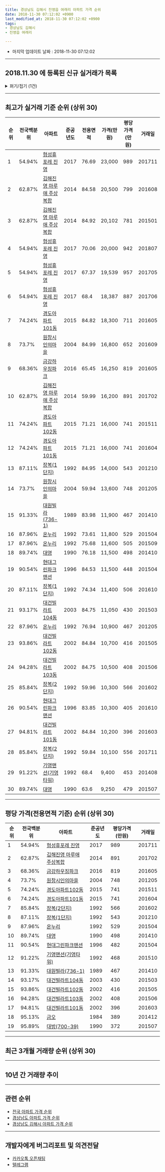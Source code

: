 ```yaml
---
title: 경상남도 김해시 진영읍 여래리 아파트 가격 순위
date: 2018-11-30 07:12:02 +0900
last_modified_at: 2018-11-30 07:12:02 +0900
tags:
- 경상남도 김해시
- 진영읍 여래리

---
```


* 마지막 업데이트 날짜 : 2018-11-30 07:12:02

---

## 2018.11.30 에 등록된 신규 실거래가 목록

<details>
<summary>펴기/접기 (1건)</summary>
<div markdown="1">

|아파트|전국백분위|준공년도|전용면적|가격(만원)|평당가격(만원)|거래일|
|---|---|---|---|---|---|---|
|[대영](https://search.naver.com/search.naver?query=%EA%B2%BD%EC%83%81%EB%82%A8%EB%8F%84+%EA%B9%80%ED%95%B4%EC%8B%9C+%EC%A7%84%EC%98%81%EC%9D%8D+%EC%97%AC%EB%9E%98%EB%A6%AC+%EB%8C%80%EC%98%81)|89.74%|1990|76.18|9,500|411|<span style="color:red">201811</span>|


</div>
</details>

---

## 최고가 실거래 기준 순위 (상위 30)


|순위|전국백분위|아파트|준공년도|전용면적|가격(만원)|평당가격(만원)|거래일|
|---|---|---|---|---|---|---|---|
|1|54.94%|[협성휴포레 진영](https://search.naver.com/search.naver?query=%EA%B2%BD%EC%83%81%EB%82%A8%EB%8F%84+%EA%B9%80%ED%95%B4%EC%8B%9C+%EC%A7%84%EC%98%81%EC%9D%8D+%EC%97%AC%EB%9E%98%EB%A6%AC+%ED%98%91%EC%84%B1%ED%9C%B4%ED%8F%AC%EB%A0%88+%EC%A7%84%EC%98%81)|2017|76.69|23,000|989|201711|
|2|62.87%|[김해진영 마루애 주상복합](https://search.naver.com/search.naver?query=%EA%B2%BD%EC%83%81%EB%82%A8%EB%8F%84+%EA%B9%80%ED%95%B4%EC%8B%9C+%EC%A7%84%EC%98%81%EC%9D%8D+%EC%97%AC%EB%9E%98%EB%A6%AC+%EA%B9%80%ED%95%B4%EC%A7%84%EC%98%81+%EB%A7%88%EB%A3%A8%EC%95%A0+%EC%A3%BC%EC%83%81%EB%B3%B5%ED%95%A9)|2014|84.58|20,500|799|201608|
|3|62.87%|[김해진영 마루애 주상복합](https://search.naver.com/search.naver?query=%EA%B2%BD%EC%83%81%EB%82%A8%EB%8F%84+%EA%B9%80%ED%95%B4%EC%8B%9C+%EC%A7%84%EC%98%81%EC%9D%8D+%EC%97%AC%EB%9E%98%EB%A6%AC+%EA%B9%80%ED%95%B4%EC%A7%84%EC%98%81+%EB%A7%88%EB%A3%A8%EC%95%A0+%EC%A3%BC%EC%83%81%EB%B3%B5%ED%95%A9)|2014|84.92|20,102|781|201501|
|4|54.94%|[협성휴포레 진영](https://search.naver.com/search.naver?query=%EA%B2%BD%EC%83%81%EB%82%A8%EB%8F%84+%EA%B9%80%ED%95%B4%EC%8B%9C+%EC%A7%84%EC%98%81%EC%9D%8D+%EC%97%AC%EB%9E%98%EB%A6%AC+%ED%98%91%EC%84%B1%ED%9C%B4%ED%8F%AC%EB%A0%88+%EC%A7%84%EC%98%81)|2017|70.06|20,000|942|201807|
|5|54.94%|[협성휴포레 진영](https://search.naver.com/search.naver?query=%EA%B2%BD%EC%83%81%EB%82%A8%EB%8F%84+%EA%B9%80%ED%95%B4%EC%8B%9C+%EC%A7%84%EC%98%81%EC%9D%8D+%EC%97%AC%EB%9E%98%EB%A6%AC+%ED%98%91%EC%84%B1%ED%9C%B4%ED%8F%AC%EB%A0%88+%EC%A7%84%EC%98%81)|2017|67.37|19,539|957|201705|
|6|54.94%|[협성휴포레 진영](https://search.naver.com/search.naver?query=%EA%B2%BD%EC%83%81%EB%82%A8%EB%8F%84+%EA%B9%80%ED%95%B4%EC%8B%9C+%EC%A7%84%EC%98%81%EC%9D%8D+%EC%97%AC%EB%9E%98%EB%A6%AC+%ED%98%91%EC%84%B1%ED%9C%B4%ED%8F%AC%EB%A0%88+%EC%A7%84%EC%98%81)|2017|68.4|18,387|887|201706|
|7|74.24%|[경도아파트101동](https://search.naver.com/search.naver?query=%EA%B2%BD%EC%83%81%EB%82%A8%EB%8F%84+%EA%B9%80%ED%95%B4%EC%8B%9C+%EC%A7%84%EC%98%81%EC%9D%8D+%EC%97%AC%EB%9E%98%EB%A6%AC+%EA%B2%BD%EB%8F%84%EC%95%84%ED%8C%8C%ED%8A%B8101%EB%8F%99)|2015|84.82|18,300|711|201605|
|8|73.7%|[원창시인의마을](https://search.naver.com/search.naver?query=%EA%B2%BD%EC%83%81%EB%82%A8%EB%8F%84+%EA%B9%80%ED%95%B4%EC%8B%9C+%EC%A7%84%EC%98%81%EC%9D%8D+%EC%97%AC%EB%9E%98%EB%A6%AC+%EC%9B%90%EC%B0%BD%EC%8B%9C%EC%9D%B8%EC%9D%98%EB%A7%88%EC%9D%84)|2004|84.99|16,800|652|201609|
|9|68.36%|[금강하우징파크](https://search.naver.com/search.naver?query=%EA%B2%BD%EC%83%81%EB%82%A8%EB%8F%84+%EA%B9%80%ED%95%B4%EC%8B%9C+%EC%A7%84%EC%98%81%EC%9D%8D+%EC%97%AC%EB%9E%98%EB%A6%AC+%EA%B8%88%EA%B0%95%ED%95%98%EC%9A%B0%EC%A7%95%ED%8C%8C%ED%81%AC)|2016|65.45|16,250|819|201605|
|10|62.87%|[김해진영 마루애 주상복합](https://search.naver.com/search.naver?query=%EA%B2%BD%EC%83%81%EB%82%A8%EB%8F%84+%EA%B9%80%ED%95%B4%EC%8B%9C+%EC%A7%84%EC%98%81%EC%9D%8D+%EC%97%AC%EB%9E%98%EB%A6%AC+%EA%B9%80%ED%95%B4%EC%A7%84%EC%98%81+%EB%A7%88%EB%A3%A8%EC%95%A0+%EC%A3%BC%EC%83%81%EB%B3%B5%ED%95%A9)|2014|59.99|16,200|891|201702|
|11|74.24%|[경도아파트102동](https://search.naver.com/search.naver?query=%EA%B2%BD%EC%83%81%EB%82%A8%EB%8F%84+%EA%B9%80%ED%95%B4%EC%8B%9C+%EC%A7%84%EC%98%81%EC%9D%8D+%EC%97%AC%EB%9E%98%EB%A6%AC+%EA%B2%BD%EB%8F%84%EC%95%84%ED%8C%8C%ED%8A%B8102%EB%8F%99)|2015|71.21|16,000|741|201511|
|12|74.24%|[경도아파트101동](https://search.naver.com/search.naver?query=%EA%B2%BD%EC%83%81%EB%82%A8%EB%8F%84+%EA%B9%80%ED%95%B4%EC%8B%9C+%EC%A7%84%EC%98%81%EC%9D%8D+%EC%97%AC%EB%9E%98%EB%A6%AC+%EA%B2%BD%EB%8F%84%EC%95%84%ED%8C%8C%ED%8A%B8101%EB%8F%99)|2015|71.21|16,000|741|201604|
|13|87.11%|[장복(1단지)](https://search.naver.com/search.naver?query=%EA%B2%BD%EC%83%81%EB%82%A8%EB%8F%84+%EA%B9%80%ED%95%B4%EC%8B%9C+%EC%A7%84%EC%98%81%EC%9D%8D+%EC%97%AC%EB%9E%98%EB%A6%AC+%EC%9E%A5%EB%B3%B5%281%EB%8B%A8%EC%A7%80%29)|1992|84.95|14,000|543|201210|
|14|73.7%|[원창시인의마을](https://search.naver.com/search.naver?query=%EA%B2%BD%EC%83%81%EB%82%A8%EB%8F%84+%EA%B9%80%ED%95%B4%EC%8B%9C+%EC%A7%84%EC%98%81%EC%9D%8D+%EC%97%AC%EB%9E%98%EB%A6%AC+%EC%9B%90%EC%B0%BD%EC%8B%9C%EC%9D%B8%EC%9D%98%EB%A7%88%EC%9D%84)|2004|59.94|13,600|748|201205|
|15|91.33%|[대원빌라(736-1)](https://search.naver.com/search.naver?query=%EA%B2%BD%EC%83%81%EB%82%A8%EB%8F%84+%EA%B9%80%ED%95%B4%EC%8B%9C+%EC%A7%84%EC%98%81%EC%9D%8D+%EC%97%AC%EB%9E%98%EB%A6%AC+%EB%8C%80%EC%9B%90%EB%B9%8C%EB%9D%BC%28736-1%29)|1989|83.98|11,900|467|201410|
|16|87.96%|[온누리](https://search.naver.com/search.naver?query=%EA%B2%BD%EC%83%81%EB%82%A8%EB%8F%84+%EA%B9%80%ED%95%B4%EC%8B%9C+%EC%A7%84%EC%98%81%EC%9D%8D+%EC%97%AC%EB%9E%98%EB%A6%AC+%EC%98%A8%EB%88%84%EB%A6%AC)|1992|73.61|11,800|529|201504|
|17|87.96%|[온누리](https://search.naver.com/search.naver?query=%EA%B2%BD%EC%83%81%EB%82%A8%EB%8F%84+%EA%B9%80%ED%95%B4%EC%8B%9C+%EC%A7%84%EC%98%81%EC%9D%8D+%EC%97%AC%EB%9E%98%EB%A6%AC+%EC%98%A8%EB%88%84%EB%A6%AC)|1992|75.68|11,600|505|201509|
|18|89.74%|[대영](https://search.naver.com/search.naver?query=%EA%B2%BD%EC%83%81%EB%82%A8%EB%8F%84+%EA%B9%80%ED%95%B4%EC%8B%9C+%EC%A7%84%EC%98%81%EC%9D%8D+%EC%97%AC%EB%9E%98%EB%A6%AC+%EB%8C%80%EC%98%81)|1990|76.18|11,500|498|201410|
|19|90.54%|[현대그린파크맨션](https://search.naver.com/search.naver?query=%EA%B2%BD%EC%83%81%EB%82%A8%EB%8F%84+%EA%B9%80%ED%95%B4%EC%8B%9C+%EC%A7%84%EC%98%81%EC%9D%8D+%EC%97%AC%EB%9E%98%EB%A6%AC+%ED%98%84%EB%8C%80%EA%B7%B8%EB%A6%B0%ED%8C%8C%ED%81%AC%EB%A7%A8%EC%85%98)|1996|84.53|11,500|448|201504|
|20|87.11%|[장복(1단지)](https://search.naver.com/search.naver?query=%EA%B2%BD%EC%83%81%EB%82%A8%EB%8F%84+%EA%B9%80%ED%95%B4%EC%8B%9C+%EC%A7%84%EC%98%81%EC%9D%8D+%EC%97%AC%EB%9E%98%EB%A6%AC+%EC%9E%A5%EB%B3%B5%281%EB%8B%A8%EC%A7%80%29)|1992|74.34|11,400|506|201610|
|21|93.17%|[대건빌라트104동](https://search.naver.com/search.naver?query=%EA%B2%BD%EC%83%81%EB%82%A8%EB%8F%84+%EA%B9%80%ED%95%B4%EC%8B%9C+%EC%A7%84%EC%98%81%EC%9D%8D+%EC%97%AC%EB%9E%98%EB%A6%AC+%EB%8C%80%EA%B1%B4%EB%B9%8C%EB%9D%BC%ED%8A%B8104%EB%8F%99)|2003|84.75|11,050|430|201503|
|22|87.96%|[온누리](https://search.naver.com/search.naver?query=%EA%B2%BD%EC%83%81%EB%82%A8%EB%8F%84+%EA%B9%80%ED%95%B4%EC%8B%9C+%EC%A7%84%EC%98%81%EC%9D%8D+%EC%97%AC%EB%9E%98%EB%A6%AC+%EC%98%A8%EB%88%84%EB%A6%AC)|1992|76.94|10,900|467|201205|
|23|93.86%|[대건빌라트102동](https://search.naver.com/search.naver?query=%EA%B2%BD%EC%83%81%EB%82%A8%EB%8F%84+%EA%B9%80%ED%95%B4%EC%8B%9C+%EC%A7%84%EC%98%81%EC%9D%8D+%EC%97%AC%EB%9E%98%EB%A6%AC+%EB%8C%80%EA%B1%B4%EB%B9%8C%EB%9D%BC%ED%8A%B8102%EB%8F%99)|2002|84.84|10,700|416|201505|
|24|94.28%|[대건빌라트103동](https://search.naver.com/search.naver?query=%EA%B2%BD%EC%83%81%EB%82%A8%EB%8F%84+%EA%B9%80%ED%95%B4%EC%8B%9C+%EC%A7%84%EC%98%81%EC%9D%8D+%EC%97%AC%EB%9E%98%EB%A6%AC+%EB%8C%80%EA%B1%B4%EB%B9%8C%EB%9D%BC%ED%8A%B8103%EB%8F%99)|2002|84.75|10,500|408|201506|
|25|85.84%|[장복(2단지)](https://search.naver.com/search.naver?query=%EA%B2%BD%EC%83%81%EB%82%A8%EB%8F%84+%EA%B9%80%ED%95%B4%EC%8B%9C+%EC%A7%84%EC%98%81%EC%9D%8D+%EC%97%AC%EB%9E%98%EB%A6%AC+%EC%9E%A5%EB%B3%B5%282%EB%8B%A8%EC%A7%80%29)|1992|59.96|10,300|566|201602|
|26|90.54%|[현대그린파크맨션](https://search.naver.com/search.naver?query=%EA%B2%BD%EC%83%81%EB%82%A8%EB%8F%84+%EA%B9%80%ED%95%B4%EC%8B%9C+%EC%A7%84%EC%98%81%EC%9D%8D+%EC%97%AC%EB%9E%98%EB%A6%AC+%ED%98%84%EB%8C%80%EA%B7%B8%EB%A6%B0%ED%8C%8C%ED%81%AC%EB%A7%A8%EC%85%98)|1996|83.85|10,300|405|201610|
|27|94.81%|[대건빌라트101동](https://search.naver.com/search.naver?query=%EA%B2%BD%EC%83%81%EB%82%A8%EB%8F%84+%EA%B9%80%ED%95%B4%EC%8B%9C+%EC%A7%84%EC%98%81%EC%9D%8D+%EC%97%AC%EB%9E%98%EB%A6%AC+%EB%8C%80%EA%B1%B4%EB%B9%8C%EB%9D%BC%ED%8A%B8101%EB%8F%99)|2002|84.84|10,200|396|201603|
|28|85.84%|[장복(2단지)](https://search.naver.com/search.naver?query=%EA%B2%BD%EC%83%81%EB%82%A8%EB%8F%84+%EA%B9%80%ED%95%B4%EC%8B%9C+%EC%A7%84%EC%98%81%EC%9D%8D+%EC%97%AC%EB%9E%98%EB%A6%AC+%EC%9E%A5%EB%B3%B5%282%EB%8B%A8%EC%A7%80%29)|1992|59.84|10,100|556|201711|
|29|91.22%|[기영맨션(기영타워)](https://search.naver.com/search.naver?query=%EA%B2%BD%EC%83%81%EB%82%A8%EB%8F%84+%EA%B9%80%ED%95%B4%EC%8B%9C+%EC%A7%84%EC%98%81%EC%9D%8D+%EC%97%AC%EB%9E%98%EB%A6%AC+%EA%B8%B0%EC%98%81%EB%A7%A8%EC%85%98%28%EA%B8%B0%EC%98%81%ED%83%80%EC%9B%8C%29)|1992|68.4|9,400|453|201408|
|30|89.74%|[대영](https://search.naver.com/search.naver?query=%EA%B2%BD%EC%83%81%EB%82%A8%EB%8F%84+%EA%B9%80%ED%95%B4%EC%8B%9C+%EC%A7%84%EC%98%81%EC%9D%8D+%EC%97%AC%EB%9E%98%EB%A6%AC+%EB%8C%80%EC%98%81)|1990|63.6|9,250|479|201507|


---

## 평당 가격(전용면적 기준) 순위 (상위 30)


|순위|전국백분위|아파트|준공년도|평당가격(만원)|거래일|
|---|---|---|---|---|---|
|1|54.94%|[협성휴포레 진영](https://search.naver.com/search.naver?query=%EA%B2%BD%EC%83%81%EB%82%A8%EB%8F%84+%EA%B9%80%ED%95%B4%EC%8B%9C+%EC%A7%84%EC%98%81%EC%9D%8D+%EC%97%AC%EB%9E%98%EB%A6%AC+%ED%98%91%EC%84%B1%ED%9C%B4%ED%8F%AC%EB%A0%88+%EC%A7%84%EC%98%81)|2017|989|201711|
|2|62.87%|[김해진영 마루애 주상복합](https://search.naver.com/search.naver?query=%EA%B2%BD%EC%83%81%EB%82%A8%EB%8F%84+%EA%B9%80%ED%95%B4%EC%8B%9C+%EC%A7%84%EC%98%81%EC%9D%8D+%EC%97%AC%EB%9E%98%EB%A6%AC+%EA%B9%80%ED%95%B4%EC%A7%84%EC%98%81+%EB%A7%88%EB%A3%A8%EC%95%A0+%EC%A3%BC%EC%83%81%EB%B3%B5%ED%95%A9)|2014|891|201702|
|3|68.36%|[금강하우징파크](https://search.naver.com/search.naver?query=%EA%B2%BD%EC%83%81%EB%82%A8%EB%8F%84+%EA%B9%80%ED%95%B4%EC%8B%9C+%EC%A7%84%EC%98%81%EC%9D%8D+%EC%97%AC%EB%9E%98%EB%A6%AC+%EA%B8%88%EA%B0%95%ED%95%98%EC%9A%B0%EC%A7%95%ED%8C%8C%ED%81%AC)|2016|819|201605|
|4|73.7%|[원창시인의마을](https://search.naver.com/search.naver?query=%EA%B2%BD%EC%83%81%EB%82%A8%EB%8F%84+%EA%B9%80%ED%95%B4%EC%8B%9C+%EC%A7%84%EC%98%81%EC%9D%8D+%EC%97%AC%EB%9E%98%EB%A6%AC+%EC%9B%90%EC%B0%BD%EC%8B%9C%EC%9D%B8%EC%9D%98%EB%A7%88%EC%9D%84)|2004|748|201205|
|5|74.24%|[경도아파트102동](https://search.naver.com/search.naver?query=%EA%B2%BD%EC%83%81%EB%82%A8%EB%8F%84+%EA%B9%80%ED%95%B4%EC%8B%9C+%EC%A7%84%EC%98%81%EC%9D%8D+%EC%97%AC%EB%9E%98%EB%A6%AC+%EA%B2%BD%EB%8F%84%EC%95%84%ED%8C%8C%ED%8A%B8102%EB%8F%99)|2015|741|201511|
|6|74.24%|[경도아파트101동](https://search.naver.com/search.naver?query=%EA%B2%BD%EC%83%81%EB%82%A8%EB%8F%84+%EA%B9%80%ED%95%B4%EC%8B%9C+%EC%A7%84%EC%98%81%EC%9D%8D+%EC%97%AC%EB%9E%98%EB%A6%AC+%EA%B2%BD%EB%8F%84%EC%95%84%ED%8C%8C%ED%8A%B8101%EB%8F%99)|2015|741|201604|
|7|85.84%|[장복(2단지)](https://search.naver.com/search.naver?query=%EA%B2%BD%EC%83%81%EB%82%A8%EB%8F%84+%EA%B9%80%ED%95%B4%EC%8B%9C+%EC%A7%84%EC%98%81%EC%9D%8D+%EC%97%AC%EB%9E%98%EB%A6%AC+%EC%9E%A5%EB%B3%B5%282%EB%8B%A8%EC%A7%80%29)|1992|566|201602|
|8|87.11%|[장복(1단지)](https://search.naver.com/search.naver?query=%EA%B2%BD%EC%83%81%EB%82%A8%EB%8F%84+%EA%B9%80%ED%95%B4%EC%8B%9C+%EC%A7%84%EC%98%81%EC%9D%8D+%EC%97%AC%EB%9E%98%EB%A6%AC+%EC%9E%A5%EB%B3%B5%281%EB%8B%A8%EC%A7%80%29)|1992|543|201210|
|9|87.96%|[온누리](https://search.naver.com/search.naver?query=%EA%B2%BD%EC%83%81%EB%82%A8%EB%8F%84+%EA%B9%80%ED%95%B4%EC%8B%9C+%EC%A7%84%EC%98%81%EC%9D%8D+%EC%97%AC%EB%9E%98%EB%A6%AC+%EC%98%A8%EB%88%84%EB%A6%AC)|1992|529|201504|
|10|89.74%|[대영](https://search.naver.com/search.naver?query=%EA%B2%BD%EC%83%81%EB%82%A8%EB%8F%84+%EA%B9%80%ED%95%B4%EC%8B%9C+%EC%A7%84%EC%98%81%EC%9D%8D+%EC%97%AC%EB%9E%98%EB%A6%AC+%EB%8C%80%EC%98%81)|1990|498|201410|
|11|90.54%|[현대그린파크맨션](https://search.naver.com/search.naver?query=%EA%B2%BD%EC%83%81%EB%82%A8%EB%8F%84+%EA%B9%80%ED%95%B4%EC%8B%9C+%EC%A7%84%EC%98%81%EC%9D%8D+%EC%97%AC%EB%9E%98%EB%A6%AC+%ED%98%84%EB%8C%80%EA%B7%B8%EB%A6%B0%ED%8C%8C%ED%81%AC%EB%A7%A8%EC%85%98)|1996|482|201504|
|12|91.22%|[기영맨션(기영타워)](https://search.naver.com/search.naver?query=%EA%B2%BD%EC%83%81%EB%82%A8%EB%8F%84+%EA%B9%80%ED%95%B4%EC%8B%9C+%EC%A7%84%EC%98%81%EC%9D%8D+%EC%97%AC%EB%9E%98%EB%A6%AC+%EA%B8%B0%EC%98%81%EB%A7%A8%EC%85%98%28%EA%B8%B0%EC%98%81%ED%83%80%EC%9B%8C%29)|1992|468|201510|
|13|91.33%|[대원빌라(736-1)](https://search.naver.com/search.naver?query=%EA%B2%BD%EC%83%81%EB%82%A8%EB%8F%84+%EA%B9%80%ED%95%B4%EC%8B%9C+%EC%A7%84%EC%98%81%EC%9D%8D+%EC%97%AC%EB%9E%98%EB%A6%AC+%EB%8C%80%EC%9B%90%EB%B9%8C%EB%9D%BC%28736-1%29)|1989|467|201410|
|14|93.17%|[대건빌라트104동](https://search.naver.com/search.naver?query=%EA%B2%BD%EC%83%81%EB%82%A8%EB%8F%84+%EA%B9%80%ED%95%B4%EC%8B%9C+%EC%A7%84%EC%98%81%EC%9D%8D+%EC%97%AC%EB%9E%98%EB%A6%AC+%EB%8C%80%EA%B1%B4%EB%B9%8C%EB%9D%BC%ED%8A%B8104%EB%8F%99)|2003|430|201503|
|15|93.86%|[대건빌라트102동](https://search.naver.com/search.naver?query=%EA%B2%BD%EC%83%81%EB%82%A8%EB%8F%84+%EA%B9%80%ED%95%B4%EC%8B%9C+%EC%A7%84%EC%98%81%EC%9D%8D+%EC%97%AC%EB%9E%98%EB%A6%AC+%EB%8C%80%EA%B1%B4%EB%B9%8C%EB%9D%BC%ED%8A%B8102%EB%8F%99)|2002|416|201505|
|16|94.28%|[대건빌라트103동](https://search.naver.com/search.naver?query=%EA%B2%BD%EC%83%81%EB%82%A8%EB%8F%84+%EA%B9%80%ED%95%B4%EC%8B%9C+%EC%A7%84%EC%98%81%EC%9D%8D+%EC%97%AC%EB%9E%98%EB%A6%AC+%EB%8C%80%EA%B1%B4%EB%B9%8C%EB%9D%BC%ED%8A%B8103%EB%8F%99)|2002|408|201506|
|17|94.81%|[대건빌라트101동](https://search.naver.com/search.naver?query=%EA%B2%BD%EC%83%81%EB%82%A8%EB%8F%84+%EA%B9%80%ED%95%B4%EC%8B%9C+%EC%A7%84%EC%98%81%EC%9D%8D+%EC%97%AC%EB%9E%98%EB%A6%AC+%EB%8C%80%EA%B1%B4%EB%B9%8C%EB%9D%BC%ED%8A%B8101%EB%8F%99)|2002|396|201603|
|18|95.13%|[금오](https://search.naver.com/search.naver?query=%EA%B2%BD%EC%83%81%EB%82%A8%EB%8F%84+%EA%B9%80%ED%95%B4%EC%8B%9C+%EC%A7%84%EC%98%81%EC%9D%8D+%EC%97%AC%EB%9E%98%EB%A6%AC+%EA%B8%88%EC%98%A4)|1984|389|201412|
|19|95.89%|[대방(700-39)](https://search.naver.com/search.naver?query=%EA%B2%BD%EC%83%81%EB%82%A8%EB%8F%84+%EA%B9%80%ED%95%B4%EC%8B%9C+%EC%A7%84%EC%98%81%EC%9D%8D+%EC%97%AC%EB%9E%98%EB%A6%AC+%EB%8C%80%EB%B0%A9%28700-39%29)|1990|372|201507|


---

## 최근 3개월 거래량 순위 (상위 30)


<div style="width:100%;">
    <canvas id="deal_count_ranking" height="250"></canvas>
</div>


<script>
new Chart(document.getElementById("deal_count_ranking"), {
    type: 'horizontalBar',
    data: {
        labels: ['원창시인의마을', '대원빌라(736-1)', '장복(1단지)', '대영', '온누리', '김해진영 마루애 주상복합'],
        datasets: [{
            label: '실거래 수',
            data: [2, 1, 1, 1, 1, 1],
            borderColor: "rgba(255, 0, 128, 1)",
            backgroundColor: "rgba(255, 0, 128, 0.5)",
            fill: false,
        }]
    },
    options: {
        responsive: true,
        title: {
            display: true,
            text: '최근 3개월 거래량 순위'
        },
        tooltips: {
            mode: 'index',
            intersect: false,
            callbacks: {
                title: function(tooltipItems, data) {
                    return "실거래 수:";
                },
                label: function(tooltipItem, data) {
                    return data.labels[tooltipItem.index] + ": " + tooltipItem.xLabel;
                }
            }
        },
        hover: {
            mode: 'nearest',
            intersect: true
        },
        scales: {
            xAxes: [{
                display: true,
                scaleLabel: {
                    display: true,
                    labelString: '실거래 수'
                },
                ticks: {
                    suggestedMin: 0,
                }
            }],
            yAxes: [{
                display: true,
                ticks: {
                    autoSkip: false,
                    callback: function(value, index, values) {
                        if (value.length > 15)
                            return value.substr(0, 13) + "...";
                        else
                            return value;
                    }
                },
                scaleLabel: {
                    display: false,
                }
            }]
        }
    }
});

</script>


---

## 10년 간 거래량 추이


<div style="width:100%;">
    <canvas id="deal_progress" height="250"></canvas>
</div>

<script>
new Chart(document.getElementById("deal_progress"), {
    type: 'line',
    data: {
        labels: ['200811','200812','200901','200902','200903','200904','200905','200906','200907','200908','200909','200910','200911','200912','201001','201002','201003','201004','201005','201006','201007','201008','201009','201010','201011','201012','201101','201102','201103','201104','201105','201106','201107','201108','201109','201110','201111','201112','201201','201202','201203','201204','201205','201206','201207','201208','201209','201210','201211','201212','201301','201302','201303','201304','201305','201306','201307','201308','201309','201310','201311','201312','201401','201402','201403','201404','201405','201406','201407','201408','201409','201410','201411','201412','201501','201502','201503','201504','201505','201506','201507','201508','201509','201510','201511','201512','201601','201602','201603','201604','201605','201606','201607','201608','201609','201610','201611','201612','201701','201702','201703','201704','201705','201706','201707','201708','201709','201710','201711','201712','201801','201802','201803','201804','201805','201806','201807','201808','201809','201810','201811'],
        datasets: [{
            label: '실거래 수',
            pointRadius: 1,
            data: [7, 3, 8, 8, 11, 17, 9, 10, 9, 11, 4, 12, 3, 9, 4, 11, 20, 21, 12, 10, 13, 20, 10, 16, 15, 15, 12, 9, 19, 14, 11, 11, 4, 5, 8, 14, 15, 9, 1, 11, 12, 9, 10, 2, 6, 6, 7, 11, 6, 7, 6, 4, 7, 8, 9, 9, 4, 8, 7, 11, 5, 0, 7, 9, 14, 4, 4, 6, 9, 7, 14, 19, 12, 13, 12, 20, 19, 18, 12, 18, 11, 12, 16, 24, 18, 15, 11, 21, 21, 13, 15, 6, 8, 11, 11, 11, 11, 6, 4, 4, 1, 10, 5, 8, 9, 5, 5, 7, 13, 13, 8, 5, 7, 2, 3, 4, 4, 8, 1, 3, 3],
            borderColor: "rgba(255, 201, 14, 1)",
            backgroundColor: "rgba(255, 201, 14, 0.5)",
            fill: true,
        }]
    },
    options: {
        responsive: true,
        title: {
            display: true,
            text: '10년간 거래량 추이'
        },
        tooltips: {
            mode: 'index',
            intersect: false,
        },
        hover: {
            mode: 'nearest',
            intersect: true
        },
        scales: {
            xAxes: [{
                display: true,
                scaleLabel: {
                    display: true,
                    labelString: '년/월'
                }
            }],
            yAxes: [{
                display: true,
                ticks: {
                    suggestedMin: 0,
                },
                scaleLabel: {
                    display: true,
                    labelString: '실거래 수'
                }
            }]
        }
    }
});

</script>


---

## 관련 순위

- [전국 아파트 가격 순위](https://inasie.github.io/apt-ranking/전국)
- [경상남도 아파트 가격 순위](https://inasie.github.io/apt-ranking/경상남도)
- [경상남도 김해시 아파트 가격 순위](https://inasie.github.io/apt-ranking/경상남도-김해시)


---

## 개발자에게 버그리포트 및 의견전달

- [카카오톡 오픈채팅](https://open.kakao.com/o/gLJUAP4)
- [텔레그램](https://t.me/inasie)

